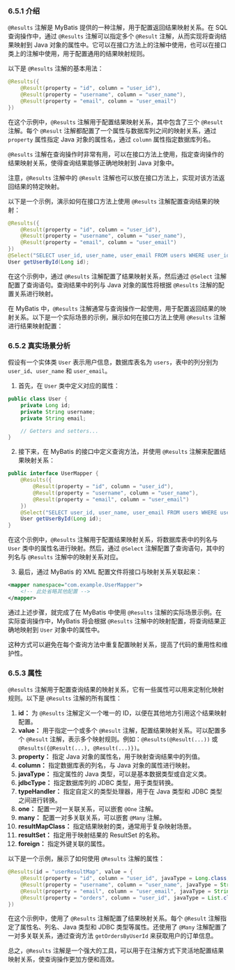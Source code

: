 <a name="EUI3K"></a>
### 6.5.1 介绍
`@Results` 注解是 MyBatis 提供的一种注解，用于配置返回结果映射关系。在 SQL 查询操作中，通过 `@Results` 注解可以指定多个 `@Result` 注解，从而实现将查询结果映射到 Java 对象的属性中。它可以在接口方法上的注解中使用，也可以在接口类上的注解中使用，用于配置通用的结果映射规则。

以下是 `@Results` 注解的基本用法：

```java
@Results({
    @Result(property = "id", column = "user_id"),
    @Result(property = "username", column = "user_name"),
    @Result(property = "email", column = "user_email")
})
```

在这个示例中，`@Results` 注解用于配置结果映射关系，其中包含了三个 `@Result` 注解。每个 `@Result` 注解都配置了一个属性与数据库列之间的映射关系，通过 `property` 属性指定 Java 对象的属性名，通过 `column` 属性指定数据库列名。

`@Results` 注解在查询操作时非常有用，可以在接口方法上使用，指定查询操作的结果映射关系，使得查询结果能够正确地映射到 Java 对象中。

注意，`@Results` 注解中的 `@Result` 注解也可以放在接口方法上，实现对该方法返回结果的特定映射。

以下是一个示例，演示如何在接口方法上使用 `@Results` 注解配置查询结果的映射：

```java
@Results({
    @Result(property = "id", column = "user_id"),
    @Result(property = "username", column = "user_name"),
    @Result(property = "email", column = "user_email")
})
@Select("SELECT user_id, user_name, user_email FROM users WHERE user_id = #{id}")
User getUserById(Long id);
```

在这个示例中，通过 `@Results` 注解配置了结果映射关系，然后通过 `@Select` 注解配置了查询语句。查询结果中的列与 Java 对象的属性将根据 `@Results` 注解的配置关系进行映射。

在 MyBatis 中，`@Results` 注解通常与查询操作一起使用，用于配置返回结果的映射关系。以下是一个实际场景的示例，展示如何在接口方法上使用 `@Results` 注解进行结果映射配置：

<a name="m4Q9F"></a>
### 6.5.2 真实场景分析
假设有一个实体类 `User` 表示用户信息，数据库表名为 `users`，表中的列分别为 `user_id`、`user_name` 和 `user_email`。

1. 首先，在 `User` 类中定义对应的属性：

```java
public class User {
    private Long id;
    private String username;
    private String email;

    // Getters and setters...
}
```

2. 接下来，在 MyBatis 的接口中定义查询方法，并使用 `@Results` 注解来配置结果映射关系：

```java
public interface UserMapper {
    @Results({
        @Result(property = "id", column = "user_id"),
        @Result(property = "username", column = "user_name"),
        @Result(property = "email", column = "user_email")
    })
    @Select("SELECT user_id, user_name, user_email FROM users WHERE user_id = #{id}")
    User getUserById(Long id);
}
```

在这个示例中，`@Results` 注解用于配置结果映射关系，将数据库表中的列名与 `User` 类中的属性名进行映射。然后，通过 `@Select` 注解配置了查询语句，其中的列名与 `@Results` 注解中的映射关系对应。

3. 最后，通过 MyBatis 的 XML 配置文件将接口与映射关系关联起来：

```xml
<mapper namespace="com.example.UserMapper">
    <!-- 此处省略其他配置 -->
</mapper>
```

通过上述步骤，就完成了在 MyBatis 中使用 `@Results` 注解的实际场景示例。在实际查询操作中，MyBatis 将会根据 `@Results` 注解中的映射配置，将查询结果正确地映射到 `User` 对象中的属性中。

这种方式可以避免在每个查询方法中重复配置映射关系，提高了代码的重用性和维护性。

<a name="awitS"></a>
### 6.5.3 属性
`@Results` 注解用于配置查询结果的映射关系，它有一些属性可以用来定制化映射规则。以下是 `@Results` 注解的所有属性：

1.  **id：** 为 `@Results` 注解定义一个唯一的 ID，以便在其他地方引用这个结果映射配置。 
2.  **value：** 用于指定一个或多个 `@Result` 注解，配置结果映射关系。可以配置多个 `@Result` 注解，表示多个映射规则。例如：`@Results(@Result(...))` 或 `@Results({@Result(...), @Result(...)})`。 
3.  **property：** 指定 Java 对象的属性名，用于映射查询结果中的列值。 
4.  **column：** 指定数据库表的列名，与 Java 对象的属性进行映射。 
5.  **javaType：** 指定属性的 Java 类型，可以是基本数据类型或自定义类。 
6.  **jdbcType：** 指定数据库列的 JDBC 类型，用于类型转换。 
7.  **typeHandler：** 指定自定义的类型处理器，用于在 Java 类型和 JDBC 类型之间进行转换。 
8.  **one：** 配置一对一关联关系，可以嵌套 `@One` 注解。 
9.  **many：** 配置一对多关联关系，可以嵌套 `@Many` 注解。 
10.  **resultMapClass：** 指定结果映射的类，通常用于复杂映射场景。 
11.  **resultSet：** 指定用于映射结果的 ResultSet 的名称。 
12.  **foreign：** 指定外键关联的属性。 

以下是一个示例，展示了如何使用 `@Results` 注解的属性：

```java
@Results(id = "userResultMap", value = {
    @Result(property = "id", column = "user_id", javaType = Long.class, jdbcType = JdbcType.BIGINT),
    @Result(property = "username", column = "user_name", javaType = String.class, jdbcType = JdbcType.VARCHAR),
    @Result(property = "email", column = "user_email", javaType = String.class, jdbcType = JdbcType.VARCHAR),
    @Result(property = "orders", column = "user_id", javaType = List.class, many = @Many(select = "com.example.OrderMapper.getOrdersByUserId"))
})
```

在这个示例中，使用了 `@Results` 注解配置了结果映射关系。每个 `@Result` 注解指定了属性名、列名、Java 类型和 JDBC 类型等属性。还使用了 `@Many` 注解配置了一对多关联关系，通过查询方法 `getOrdersByUserId` 来获取用户的订单信息。

总之，`@Results` 注解是一个强大的工具，可以用于在注解方式下灵活地配置结果映射关系，使查询操作更加方便和高效。
